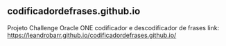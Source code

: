 ## codificadordefrases.github.io ##
Projeto Challenge Oracle ONE codificador e descodificador de frases
link: https://leandrobarr.github.io/codificadordefrases.github.io/
